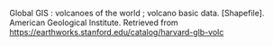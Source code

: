 Global GIS : volcanoes of the world ; volcano basic data. [Shapefile]. American Geological Institute. Retrieved from https://earthworks.stanford.edu/catalog/harvard-glb-volc
